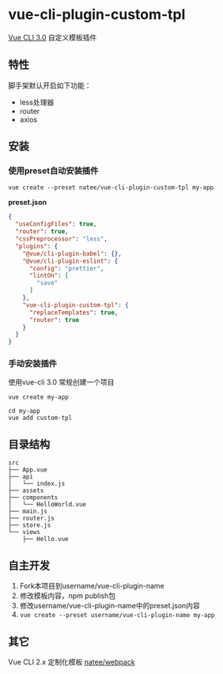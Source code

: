 # vue-cli-plugin-custom-tpl

[Vue CLI 3.0](https://github.com/vuejs/vue-cli) 自定义模板插件

## 特性
脚手架默认开启如下功能：
- less处理器
- router
- axios

## 安装

### 使用preset自动安装插件
```
vue create --preset natee/vue-cli-plugin-custom-tpl my-app
```

**preset.json**
```json
{
  "useConfigFiles": true,
  "router": true,
  "cssPreprocessor": "less",
  "plugins": {
    "@vue/cli-plugin-babel": {},
    "@vue/cli-plugin-eslint": {
      "config": "prettier",
      "lintOn": [
        "save"
      ]
    },
    "vue-cli-plugin-custom-tpl": {
      "replaceTemplates": true,
      "router": true
    }
  }
}
```

### 手动安装插件
使用vue-cli 3.0 常规创建一个项目
```
vue create my-app
```

```
cd my-app
vue add custom-tpl
```

## 目录结构

```
src
├── App.vue
├── api
│   └── index.js
├── assets
├── components
│   └── HelloWorld.vue
├── main.js
├── router.js
├── store.js
└── views
    ├── Hello.vue

```

## 自主开发
1. Fork本项目到username/vue-cli-plugin-name
2. 修改模板内容，npm publish包
3. 修改username/vue-cli-plugin-name中的preset.json内容
4. `vue create --preset username/vue-cli-plugin-name my-app`

## 其它

Vue CLI 2.x 定制化模板 [natee/webpack](https://github.com/natee/webpack)

